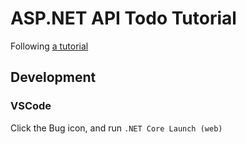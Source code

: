 # ASP.NET API Todo Tutorial

Following [a tutorial](https://docs.microsoft.com/en-us/aspnet/core/tutorials/first-web-api?view=aspnetcore-2.2&tabs=visual-studio-code)

## Development

### VSCode

Click the Bug icon, and run `.NET Core Launch (web)`
